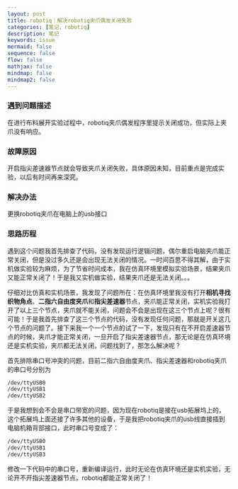 ```yaml
---
layout: post
title: robotiq｜解决robotiq夹爪偶发关闭失败
categories: [笔记，robotiq]
description: 笔记
keywords: issue
mermaid: false
sequence: false
flow: false
mathjax: false
mindmap: false
mindmap2: false
---
```

### 遇到问题描述 ###

在进行布料展开实验过程中，robotiq夹爪偶发程序里提示关闭成功，但实际上夹爪没有响应。

### 故障原因 ###

开启指尖差速器节点就会导致夹爪关闭失败，具体原因未知，目前重点是完成实验，以后有时间再来深究。

### 解决办法 ###

更换robotiq夹爪在电脑上的usb接口

### 思路历程 ###
遇到这个问题我首先排查了代码，没有发现运行逻辑问题，偶尔重启电脑夹爪能正常关闭，但是没过多久还是会出现无法关闭的情况。一时间百思不得其解，由于实机做实验较为麻烦，为了节省时间成本，我在仿真环境里模拟实验场景，结果夹爪又能正常关闭了！于是我又实机做实验，结果夹爪还是无法关闭。。。

仔细对比仿真和实机场景，我发现了问题所在：在仿真环境里我没有打开**相机寻找织物角点**、**二指六自由度夹爪**和**指尖差速器**节点，夹爪能正常关闭，实机实验我打开了以上三个节点，夹爪就不能关闭，问题会不会是出现在这三个节点上呢？很有可能！于是我首先排查了这三个节点的代码，没有发现任何问题，那就是开关这几个节点的问题了。接下来我一个一个节点的试了一下，发现只有在不开启差速器节点的时候，夹爪才能正常关闭，一旦开启了指尖差速器节点，那无论是在仿真环境还是实机实验，夹爪都无法关闭，问题找到了，那怎么解决呢？

首先排除串口号冲突的问题，目前二指六自由度夹爪、指尖差速器和robotiq夹爪的串口号分别为
```sh
/dev/ttyUSB0
/dev/ttyUSB1
/dev/ttyUSB2
```

于是我想到会不会是串口带宽的问题，因为现在robotiq是接在usb拓展坞上的，这个拓展坞上面还接了许多其他的设备，于是我把robotiq夹爪的usb线直接插到电脑机箱背部接口，此时串口号变成了：
```sh
/dev/ttyUSB0
/dev/ttyUSB1
/dev/ttyUSB3
```

修改一下代码中的串口号，重新编译运行，此时无论在仿真环境还是实机实验，无论开不开指尖差速器节点，robotiq都能正常关闭了！